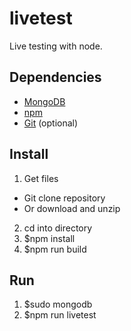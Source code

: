 # livetest

Live testing with node.

## Dependencies
* [MongoDB](https://docs.mongodb.com/manual/installation/)
* [npm](https://www.npmjs.com/get-npm)
* [Git](https://git-scm.com/downloads) (optional)

## Install
1. Get files
  * Git clone repository
  * Or download and unzip
2. cd into directory
3. $npm install
4. $npm run build

## Run
1. $sudo mongodb
2. $npm run livetest
